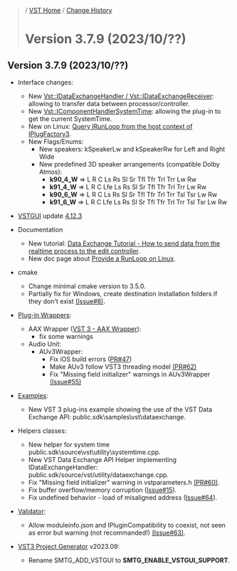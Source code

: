 >/ [VST Home](../) / [Change History](./Index.md)
>
># Version 3.7.9 (2023/10/??)

## Version 3.7.9 (2023/10/??)

- Interface changes:
  - New [Vst::IDataExchangeHandler / Vst::IDataExchangeReceiver](../Technical+Documentation/Data+Exchange/Index.md): allowing to transfer data between processor/controller.
  - New [Vst::IComponentHandlerSystemTime](../Technical+Documentation/Change+History/3.7.9/IComponentHandlerSystemTime.md): allowing the plug-in to get the current SystemTime.
  - New on Linux: [Query IRunLoop from the host context of IPlugFactory3](../Technical+Documentation/Provide+A+Runloop+On+Linux/Index.md).
  - New Flags/Enums:
    - New speakers: kSpeakerLw and kSpeakerRw for Left and Right Wide
    - New predefined 3D speaker arrangements (compatible Dolby Atmos):
      - **k90_4_W** => L R C Ls Rs Sl Sr Tfl Tfr Trl Trr Lw Rw
      - **k91_4_W** => L R C Lfe Ls Rs Sl Sr Tfl Tfr Trl Trr Lw Rw
      - **k90_6_W** => L R C Ls Rs Sl Sr Tfl Tfr Trl Trr Tsl Tsr Lw Rw
      - **k91_6_W** => L R C Lfe Ls Rs Sl Sr Tfl Tfr Trl Trr Tsl Tsr Lw Rw

- [VSTGUI](../What+is+the+VST+3+SDK/VSTGUI.md) update [4.12.3](https://github.com/steinbergmedia/vstgui/releases/tag/vstgui4_12_3)

- Documentation
  - New tutorial: [Data Exchange Tutorial - How to send data from the realtime process to the edit controller](../Tutorials/Data+Exchange.md).
  - New doc page about [Provide a RunLoop on Linux](../Technical+Documentation/Provide+A+Runloop+On+Linux/Index.md).

- cmake
  - Change minimal cmake version to 3.5.0.
  - Partially fix for Windows, create destination installation folders if they don't exist [(Issue#8)](https://github.com/steinbergmedia/vst3_cmake/issues/8).

- [Plug-in Wrappers](../What+is+the+VST+3+SDK/Wrappers/Index.md):
  - AAX Wrapper ([VST 3 - AAX Wrapper](../What+is+the+VST+3+SDK/Wrappers/AAX+Wrapper.md)):
    - fix some warnings
  - Audio Unit:
    - AUv3Wrapper:
      - Fix iOS build errors ([PR#47](https://github.com/steinbergmedia/vst3_public_sdk/pull/47))
      - Make AUv3 follow VST3 threading model [(PR#62)](https://github.com/steinbergmedia/vst3_public_sdk/pull/62)
      - Fix "Missing field initializer" warnings in AUv3Wrapper [(Issue#55)](https://github.com/steinbergmedia/vst3_public_sdk/pull/55/commits/e2765e6d4365f1e81e719eb19e3e2a786f4281c8)

- [Examples](../What+is+the+VST+3+SDK/Plug-in+Examples.md):
  - New VST 3 plug-ins example showing the use of the VST Data Exchange API: public.sdk\samples\vst\dataexchange.

- Helpers classes:
  - New helper for system time public.sdk\source\vst\utility\systemtime.cpp.
  - New VST Data Exchange API Helper implementing IDataExchangeHandler: public.sdk/source/vst/utility/dataexchange.cpp.
  - Fix "Missing field initializer" warning in vstparameters.h [(PR#60)](https://github.com/steinbergmedia/vst3_public_sdk/pull/60).
  - Fix buffer overflow/memory corruption ([Issue#15](https://github.com/steinbergmedia/vst3_pluginterfaces/issues/15)).
  - Fix undefined behavior - load of misaligned address ([Issue#64](https://github.com/steinbergmedia/vst3_pluginterfaces/issues/64)).

- [Validator](../What+is+the+VST+3+SDK/Index.md#validator-command-line):
  - Allow moduleinfo.json and IPluginCompatibility to coexist, not seen as error but warning (not recommanded!) [(Issue#63)](https://github.com/steinbergmedia/vst3_public_sdk/issues/63).

- [VST3 Project Generator](../What+is+the+VST+3+SDK/Project+Generator.md) v2023.09:
  - Rename SMTG_ADD_VSTGUI to **SMTG_ENABLE_VSTGUI_SUPPORT**.
  